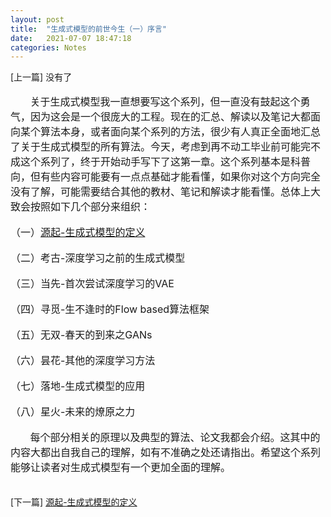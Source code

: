```yaml
---
layout: post
title:  "生成式模型的前世今生（一）序言"
date:   2021-07-07 18:47:18
categories: Notes
---
```

<script>
MathJax = {
  tex: {
    inlineMath: [['$', '$'], ['\\(', '\\)']]
  },
  svg: {
    fontCache: 'global'
  }
};
</script>
<script type="text/javascript" id="MathJax-script" async
  src="https://cdn.jsdelivr.net/npm/mathjax@3/es5/tex-svg.js">
</script>

[上一篇] 没有了
<br/>
<br/>
<font size=3>
&nbsp;&nbsp;&nbsp;&nbsp;&nbsp;&nbsp;&nbsp;关于生成式模型我一直想要写这个系列，但一直没有鼓起这个勇气，因为这会是一个很庞大的工程。现在的汇总、解读以及笔记大都面向某个算法本身，或者面向某个系列的方法，很少有人真正全面地汇总了关于生成式模型的所有算法。今天，考虑到再不动工毕业前可能完不成这个系列了，终于开始动手写下了这第一章。这个系列基本是科普向，但有些内容可能要有一点点基础才能看懂，如果你对这个方向完全没有了解，可能需要结合其他的教材、笔记和解读才能看懂。总体上大致会按照如下几个部分来组织：  
</font>
<br/>
<font size=3> 
（一）</font>[<font size=3>源起-生成式模型的定义</font>](gen2-1.html)  
<br/>
<font size=3>
（二）考古-深度学习之前的生成式模型  
</font>
<br/>
<font size=3>
（三）当先-首次尝试深度学习的VAE  
</font>
<br/>
<font size=3>
（四）寻觅-生不逢时的Flow based算法框架  
</font>
<br/>
<font size=3>
（五）无双-春天的到来之GANs  
</font>
<br/>
<font size=3>
（六）昙花-其他的深度学习方法  
</font>
<br/>
<font size=3>
（七）落地-生成式模型的应用  
</font>
<br/>
<font size=3>
（八）星火-未来的燎原之力  
</font>
<br/>
<font size=3>
&nbsp;&nbsp;&nbsp;&nbsp;&nbsp;&nbsp;&nbsp;每个部分相关的原理以及典型的算法、论文我都会介绍。这其中的内容大都出自我自己的理解，如有不准确之处还请指出。希望这个系列能够让读者对生成式模型有一个更加全面的理解。  
</font>
<br/>
<br/>
[下一篇] [源起-生成式模型的定义](gen2-1.html)




